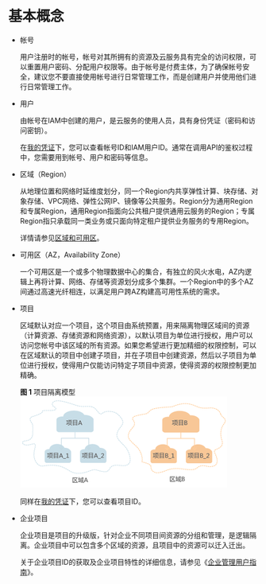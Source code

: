# 基本概念<a name="smn_api_15000"></a>

-   帐号

    用户注册时的帐号，帐号对其所拥有的资源及云服务具有完全的访问权限，可以重置用户密码、分配用户权限等。由于帐号是付费主体，为了确保帐号安全，建议您不要直接使用帐号进行日常管理工作，而是创建用户并使用他们进行日常管理工作。

-   用户

    由帐号在IAM中创建的用户，是云服务的使用人员，具有身份凭证（密码和访问密钥）。

    在[我的凭证](https://console.huaweicloud.com/iam/?locale=zh-cn#/mine/apiCredential)下，您可以查看帐号ID和IAM用户ID。通常在调用API的鉴权过程中，您需要用到帐号、用户和密码等信息。

-   区域（Region）

    从地理位置和网络时延维度划分，同一个Region内共享弹性计算、块存储、对象存储、VPC网络、弹性公网IP、镜像等公共服务。Region分为通用Region和专属Region，通用Region指面向公共租户提供通用云服务的Region；专属Region指只承载同一类业务或只面向特定租户提供业务服务的专用Region。

    详情请参见[区域和可用区](https://support.huaweicloud.com/usermanual-iaas/zh-cn_topic_0184026189.html)。

-   可用区（AZ，Availability Zone）

    一个可用区是一个或多个物理数据中心的集合，有独立的风火水电，AZ内逻辑上再将计算、网络、存储等资源划分成多个集群。一个Region中的多个AZ间通过高速光纤相连，以满足用户跨AZ构建高可用性系统的需求。

-   项目

    区域默认对应一个项目，这个项目由系统预置，用来隔离物理区域间的资源（计算资源、存储资源和网络资源），以默认项目为单位进行授权，用户可以访问您帐号中该区域的所有资源。如果您希望进行更加精细的权限控制，可以在区域默认的项目中创建子项目，并在子项目中创建资源，然后以子项目为单位进行授权，使得用户仅能访问特定子项目中资源，使得资源的权限控制更加精确。

    **图 1**  项目隔离模型<a name="zh-cn_topic_0170093947_fig10211164021615"></a>  
    ![](figures/项目隔离模型.png "项目隔离模型")

    同样在[我的凭证](https://console.huaweicloud.com/iam/?locale=zh-cn#/mine/apiCredential)下，您可以查看项目ID。

-   企业项目

    企业项目是项目的升级版，针对企业不同项目间资源的分组和管理，是逻辑隔离。企业项目中可以包含多个区域的资源，且项目中的资源可以迁入迁出。

    关于企业项目ID的获取及企业项目特性的详细信息，请参见《[企业管理用户指南](https://support.huaweicloud.com/usermanual-em/em_am_0006.html)》。


